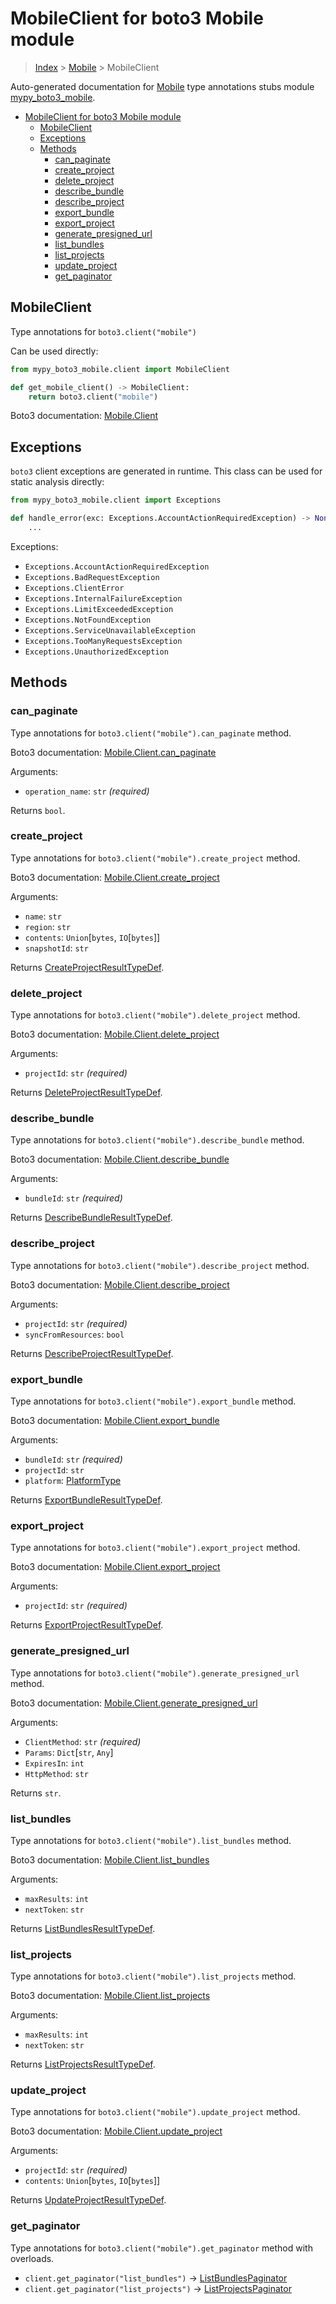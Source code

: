 # MobileClient for boto3 Mobile module

> [Index](..) > [Mobile](.) > MobileClient

Auto-generated documentation for
[Mobile](https://boto3.amazonaws.com/v1/documentation/api/1.17.74/reference/services/mobile.html#Mobile)
type annotations stubs module
[mypy_boto3_mobile](https://pypi.org/project/mypy-boto3-mobile/).

- [MobileClient for boto3 Mobile module](#mobileclient-for-boto3-mobile-module)
  - [MobileClient](#mobileclient)
  - [Exceptions](#exceptions)
  - [Methods](#methods)
    - [can_paginate](#can_paginate)
    - [create_project](#create_project)
    - [delete_project](#delete_project)
    - [describe_bundle](#describe_bundle)
    - [describe_project](#describe_project)
    - [export_bundle](#export_bundle)
    - [export_project](#export_project)
    - [generate_presigned_url](#generate_presigned_url)
    - [list_bundles](#list_bundles)
    - [list_projects](#list_projects)
    - [update_project](#update_project)
    - [get_paginator](#get_paginator)

## MobileClient

Type annotations for `boto3.client("mobile")`

Can be used directly:

```python
from mypy_boto3_mobile.client import MobileClient

def get_mobile_client() -> MobileClient:
    return boto3.client("mobile")
```

Boto3 documentation:
[Mobile.Client](https://boto3.amazonaws.com/v1/documentation/api/1.17.74/reference/services/mobile.html#Mobile.Client)

## Exceptions

`boto3` client exceptions are generated in runtime. This class can be used for
static analysis directly:

```python
from mypy_boto3_mobile.client import Exceptions

def handle_error(exc: Exceptions.AccountActionRequiredException) -> None:
    ...
```

Exceptions:

- `Exceptions.AccountActionRequiredException`
- `Exceptions.BadRequestException`
- `Exceptions.ClientError`
- `Exceptions.InternalFailureException`
- `Exceptions.LimitExceededException`
- `Exceptions.NotFoundException`
- `Exceptions.ServiceUnavailableException`
- `Exceptions.TooManyRequestsException`
- `Exceptions.UnauthorizedException`

## Methods

### can_paginate

Type annotations for `boto3.client("mobile").can_paginate` method.

Boto3 documentation:
[Mobile.Client.can_paginate](https://boto3.amazonaws.com/v1/documentation/api/1.17.74/reference/services/mobile.html#Mobile.Client.can_paginate)

Arguments:

- `operation_name`: `str` *(required)*

Returns `bool`.

### create_project

Type annotations for `boto3.client("mobile").create_project` method.

Boto3 documentation:
[Mobile.Client.create_project](https://boto3.amazonaws.com/v1/documentation/api/1.17.74/reference/services/mobile.html#Mobile.Client.create_project)

Arguments:

- `name`: `str`
- `region`: `str`
- `contents`: `Union`\[`bytes`, `IO`\[`bytes`\]\]
- `snapshotId`: `str`

Returns
[CreateProjectResultTypeDef](./type_defs.md#createprojectresulttypedef).

### delete_project

Type annotations for `boto3.client("mobile").delete_project` method.

Boto3 documentation:
[Mobile.Client.delete_project](https://boto3.amazonaws.com/v1/documentation/api/1.17.74/reference/services/mobile.html#Mobile.Client.delete_project)

Arguments:

- `projectId`: `str` *(required)*

Returns
[DeleteProjectResultTypeDef](./type_defs.md#deleteprojectresulttypedef).

### describe_bundle

Type annotations for `boto3.client("mobile").describe_bundle` method.

Boto3 documentation:
[Mobile.Client.describe_bundle](https://boto3.amazonaws.com/v1/documentation/api/1.17.74/reference/services/mobile.html#Mobile.Client.describe_bundle)

Arguments:

- `bundleId`: `str` *(required)*

Returns
[DescribeBundleResultTypeDef](./type_defs.md#describebundleresulttypedef).

### describe_project

Type annotations for `boto3.client("mobile").describe_project` method.

Boto3 documentation:
[Mobile.Client.describe_project](https://boto3.amazonaws.com/v1/documentation/api/1.17.74/reference/services/mobile.html#Mobile.Client.describe_project)

Arguments:

- `projectId`: `str` *(required)*
- `syncFromResources`: `bool`

Returns
[DescribeProjectResultTypeDef](./type_defs.md#describeprojectresulttypedef).

### export_bundle

Type annotations for `boto3.client("mobile").export_bundle` method.

Boto3 documentation:
[Mobile.Client.export_bundle](https://boto3.amazonaws.com/v1/documentation/api/1.17.74/reference/services/mobile.html#Mobile.Client.export_bundle)

Arguments:

- `bundleId`: `str` *(required)*
- `projectId`: `str`
- `platform`: [PlatformType](./literals.md#platformtype)

Returns [ExportBundleResultTypeDef](./type_defs.md#exportbundleresulttypedef).

### export_project

Type annotations for `boto3.client("mobile").export_project` method.

Boto3 documentation:
[Mobile.Client.export_project](https://boto3.amazonaws.com/v1/documentation/api/1.17.74/reference/services/mobile.html#Mobile.Client.export_project)

Arguments:

- `projectId`: `str` *(required)*

Returns
[ExportProjectResultTypeDef](./type_defs.md#exportprojectresulttypedef).

### generate_presigned_url

Type annotations for `boto3.client("mobile").generate_presigned_url` method.

Boto3 documentation:
[Mobile.Client.generate_presigned_url](https://boto3.amazonaws.com/v1/documentation/api/1.17.74/reference/services/mobile.html#Mobile.Client.generate_presigned_url)

Arguments:

- `ClientMethod`: `str` *(required)*
- `Params`: `Dict`\[`str`, `Any`\]
- `ExpiresIn`: `int`
- `HttpMethod`: `str`

Returns `str`.

### list_bundles

Type annotations for `boto3.client("mobile").list_bundles` method.

Boto3 documentation:
[Mobile.Client.list_bundles](https://boto3.amazonaws.com/v1/documentation/api/1.17.74/reference/services/mobile.html#Mobile.Client.list_bundles)

Arguments:

- `maxResults`: `int`
- `nextToken`: `str`

Returns [ListBundlesResultTypeDef](./type_defs.md#listbundlesresulttypedef).

### list_projects

Type annotations for `boto3.client("mobile").list_projects` method.

Boto3 documentation:
[Mobile.Client.list_projects](https://boto3.amazonaws.com/v1/documentation/api/1.17.74/reference/services/mobile.html#Mobile.Client.list_projects)

Arguments:

- `maxResults`: `int`
- `nextToken`: `str`

Returns [ListProjectsResultTypeDef](./type_defs.md#listprojectsresulttypedef).

### update_project

Type annotations for `boto3.client("mobile").update_project` method.

Boto3 documentation:
[Mobile.Client.update_project](https://boto3.amazonaws.com/v1/documentation/api/1.17.74/reference/services/mobile.html#Mobile.Client.update_project)

Arguments:

- `projectId`: `str` *(required)*
- `contents`: `Union`\[`bytes`, `IO`\[`bytes`\]\]

Returns
[UpdateProjectResultTypeDef](./type_defs.md#updateprojectresulttypedef).

### get_paginator

Type annotations for `boto3.client("mobile").get_paginator` method with
overloads.

- `client.get_paginator("list_bundles")` ->
  [ListBundlesPaginator](./paginators.md#listbundlespaginator)
- `client.get_paginator("list_projects")` ->
  [ListProjectsPaginator](./paginators.md#listprojectspaginator)
